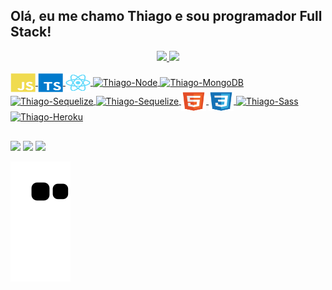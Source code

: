 ## Olá, eu me chamo Thiago e sou programador Full Stack!

<div align="center">
  <a href="https://github.com/Alameda-Indiano">
  <img height="160em" src="https://github-readme-stats.vercel.app/api?username=Alameda-Indiano&show_icons=true&theme=tokyonight&include_all_commits=true&count_private=true"/>
  <img height="160em" src="https://github-readme-stats.vercel.app/api/top-langs/?username=Alameda-Indiano&layout=compact&langs_count=7&theme=tokyonight"/>
</div>
<div style="display: inline_block"><br>
  <img align="center" alt="Thiago-js" height="30" width="40" src="https://raw.githubusercontent.com/devicons/devicon/master/icons/javascript/javascript-plain.svg">
  <img align="center" alt="Thiago-Ts" height="30" width="40" src="https://raw.githubusercontent.com/devicons/devicon/master/icons/typescript/typescript-plain.svg">
  <img align="center" alt="Thiago-React" height="30" width="40" src="https://raw.githubusercontent.com/devicons/devicon/master/icons/react/react-original.svg">
  <img align="center" alt="Thiago-Node" height="30" width="40" src="https://icongr.am/devicon/nodejs-original.svg?size=128&color=currentColor">
  <img align="center" alt="Thiago-MongoDB" height="40" width="50" src="https://icongr.am/devicon/mongodb-original-wordmark.svg?size=148&color=currentColor">
  <img align="center" alt="Thiago-Sequelize" height="30" width="40" src="https://icongr.am/devicon/postgresql-original-wordmark.svg?size=40&color=currentColor">
  <img align="center" alt="Thiago-Sequelize" height="30" width="40" src="https://icongr.am/devicon/sequelize-original.svg?size=40&color=currentColor">
  <img align="center" alt="Thiago-HTML" height="30" width="40" src="https://raw.githubusercontent.com/devicons/devicon/master/icons/html5/html5-original.svg">
  <img align="center" alt="Thiago-CSS" height="30" width="40" src="https://raw.githubusercontent.com/devicons/devicon/master/icons/css3/css3-original.svg">
  <img align="center" alt="Thiago-Sass" height="30" width="40" src="https://icongr.am/devicon/sass-original.svg?size=128&color=currentColor">
  <img align="center" alt="Thiago-Heroku" height="30" width="40" src="https://icongr.am/devicon/heroku-original-wordmark.svg?size=128&color=currentColor">
</div>
 
  ##
 
<div> 
  <a href="https://instagram.com/thiago_alameda_" target="_blank"><img src="https://img.shields.io/badge/-Instagram-%23E4405F?style=for-the-badge&logo=instagram&logoColor=white" target="_blank"></a>
  <a href = "gmail:thiago2332003@gmail.com"><img src="https://img.shields.io/badge/-Gmail-%23333?style=for-the-badge&logo=gmail&logoColor=white" target="_blank"></a>
  <a href="https://www.linkedin.com/in/thiago-a-amorim-60811a1b6" target="_blank"><img src="https://img.shields.io/badge/-LinkedIn-%230077B5?style=for-the-badge&logo=linkedin&logoColor=white" target="_blank"></a>
 
   ![snake gif](https://github.com/Alameda-Indiano/Alameda-Indiano/blob/output/github-contribution-grid-snake.svg)
 
</div>
